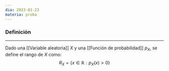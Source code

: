 ```yaml
---
dia: 2023-01-23
materia: proba
---
```

### Definición
---
Dado una [[Variable aleatoria]] $X$ y una [[Función de probabilidad]] $p_X$, se define el rango de $X$ como:
$$ R_X = \{ x \in \mathbb{R} : p_X(x) > 0 \} $$